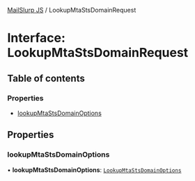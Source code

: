 [MailSlurp JS](../README.md) / LookupMtaStsDomainRequest

# Interface: LookupMtaStsDomainRequest

## Table of contents

### Properties

- [lookupMtaStsDomainOptions](LookupMtaStsDomainRequest.md#lookupmtastsdomainoptions)

## Properties

### lookupMtaStsDomainOptions

• **lookupMtaStsDomainOptions**: [`LookupMtaStsDomainOptions`](LookupMtaStsDomainOptions.md)
